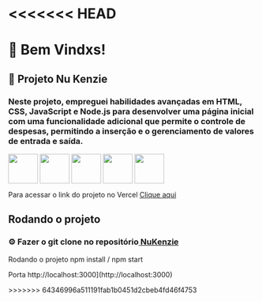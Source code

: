 <<<<<<< HEAD
=======
<h1> 🌴 Bem Vindxs! </h1>

<h2> 🌱 Projeto Nu Kenzie</h2>

<h3 > Neste projeto, empreguei habilidades avançadas em HTML, CSS, JavaScript e Node.js para desenvolver uma página inicial com uma funcionalidade adicional que permite o controle de despesas, permitindo a inserção e o gerenciamento de valores de entrada e saída.</h3>
 
 <img align="center" width="60px" src="https://cdn.jsdelivr.net/gh/devicons/devicon/icons/html5/html5-original.svg" /> <img align="center" width="60px" src="https://cdn.jsdelivr.net/gh/devicons/devicon/icons/css3/css3-original.svg" /> <img align="center" width="60px" src="https://cdn.jsdelivr.net/gh/devicons/devicon/icons/javascript/javascript-original.svg" /> <img align="center" width="60px" src="https://cdn.jsdelivr.net/gh/devicons/devicon/icons/nodejs/nodejs-original.svg" /> <img  align="center" width="60px"  src="https://cdn.jsdelivr.net/gh/devicons/devicon/icons/npm/npm-original-wordmark.svg" />
          

<p>Para acessar o link do projeto no Vercel  <a href="https://react-entrega-s1-template-nu-kenzie-bl.vercel.app/" >Clique aqui</a></p>
     
  <h2> Rodando o projeto </h2>
  
  <h3>⚙️ Fazer o git clone no repositório<a href="https://github.com/osoriobrunoluis/NuKenzie"> NuKenzie </a></h3>
  <p> Rodando o projeto npm install / npm start </p>  
  <p>Porta http://localhost:3000](http://localhost:3000)</p>
>>>>>>> 64346996a511191fab1b0451d2cbeb4fd46f4753

